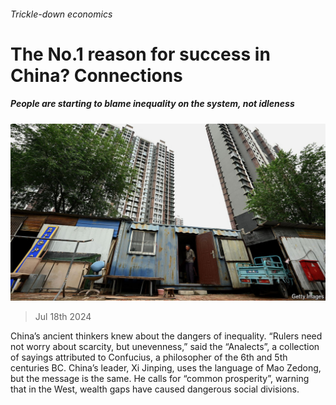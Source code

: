 ###### Trickle-down economics

# The No.1 reason for success in China? Connections 

##### People are starting to blame inequality on the system, not idleness 

![image](images/20240720_CNP503.jpg) 

> Jul 18th 2024 

China’s ancient thinkers knew about the dangers of inequality. “Rulers need not worry about scarcity, but unevenness,” said the “Analects”, a collection of sayings attributed to Confucius, a philosopher of the 6th and 5th centuries BC. China’s leader, Xi Jinping, uses the language of Mao Zedong, but the message is the same. He calls for “common prosperity”, warning that in the West, wealth gaps have caused dangerous social divisions.

